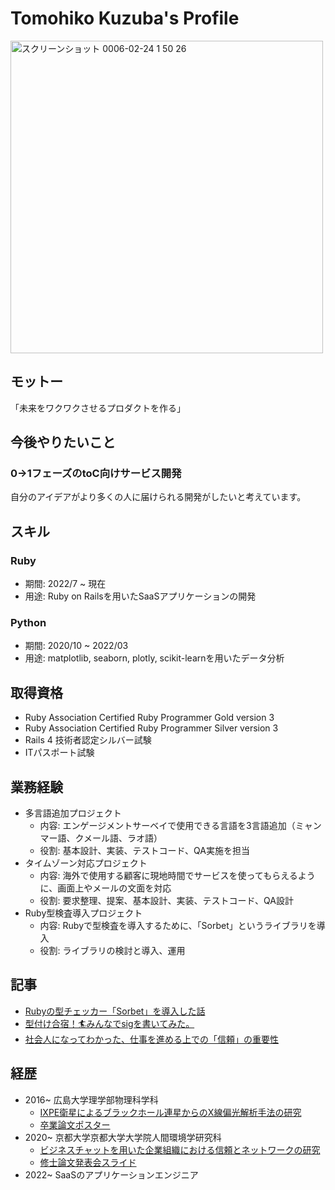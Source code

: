 # Tomohiko Kuzuba's Profile
<img width="500" alt="スクリーンショット 0006-02-24 1 50 26" src="https://github.com/tomohiko9090/Tomohiko-Kuzuba/assets/66200485/e6797147-005f-495e-9586-90b070432670">


## モットー
「未来をワクワクさせるプロダクトを作る」

## 今後やりたいこと
### 0→1フェーズのtoC向けサービス開発
自分のアイデアがより多くの人に届けられる開発がしたいと考えています。

## スキル
### Ruby
- 期間: 2022/7 ~ 現在
- 用途: Ruby on Railsを用いたSaaSアプリケーションの開発

### Python
- 期間: 2020/10 ~ 2022/03 
- 用途: matplotlib, seaborn, plotly, scikit-learnを用いたデータ分析

## 取得資格
- Ruby Association Certified Ruby Programmer Gold version 3
- Ruby Association Certified Ruby Programmer Silver version 3
- Rails 4 技術者認定シルバー試験
- ITパスポート試験

## 業務経験
- 多言語追加プロジェクト
  - 内容: エンゲージメントサーベイで使用できる言語を3言語追加（ミャンマー語、クメール語、ラオ語）
  - 役割: 基本設計、実装、テストコード、QA実施を担当
- タイムゾーン対応プロジェクト
  - 内容: 海外で使用する顧客に現地時間でサービスを使ってもらえるように、画面上やメールの文面を対応
  - 役割: 要求整理、提案、基本設計、実装、テストコード、QA設計
- Ruby型検査導入プロジェクト
  - 内容: Rubyで型検査を導入するために、「Sorbet」というライブラリを導入
  - 役割: ライブラリの検討と導入、運用

## 記事
- [Rubyの型チェッカー「Sorbet」を導入した話](https://qiita.com/tomohiko9090/items/2491649e2144acafee73)
- [型付け合宿！🏄みんなでsigを書いてみた。](https://link-and-motivation.hatenablog.com/entry/2024/02/29/144922)
- [社会人になってわかった、仕事を進める上での「信頼」の重要性](https://note.com/cingulate/n/ne5c8caac766d)

## 経歴
- 2016~ 広島大学理学部物理科学科
  - [IXPE衛星によるブラックホール連星からのX線偏光解析手法の研究](https://tomohiko9090.github.io/graduation_thesis.pdf)
  - [卒業論文ポスター](https://tomohiko9090.github.io/graduation_thesis_poster.pdf)
- 2020~ 京都大学京都大学大学院人間環境学研究科
  - [ビジネスチャットを用いた企業組織における信頼とネットワークの研究](https://tomohiko9090.github.io/graduation_thesis%E3%81%AE20220212.pdf)
  - [修士論文発表会スライド](https://tomohiko9090.github.io/%E4%BF%AE%E8%AB%96%E7%99%BA%E8%A1%A8_Ver5.0_.pdf)
- 2022~ SaaSのアプリケーションエンジニア
